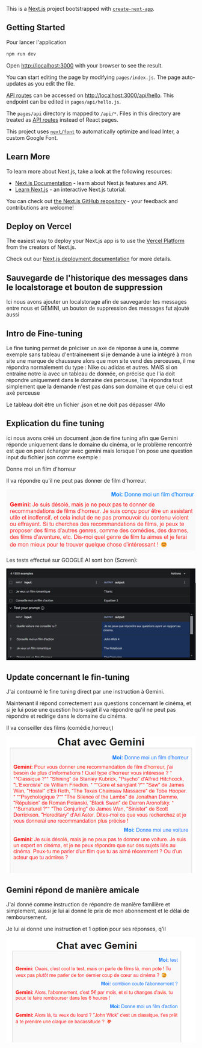 This is a [Next.js](https://nextjs.org/) project bootstrapped with [`create-next-app`](https://github.com/vercel/next.js/tree/canary/packages/create-next-app).

## Getting Started

Pour lancer l'application

```bash
npm run dev

```

Open [http://localhost:3000](http://localhost:3000) with your browser to see the result.

You can start editing the page by modifying `pages/index.js`. The page auto-updates as you edit the file.

[API routes](https://nextjs.org/docs/api-routes/introduction) can be accessed on [http://localhost:3000/api/hello](http://localhost:3000/api/hello). This endpoint can be edited in `pages/api/hello.js`.

The `pages/api` directory is mapped to `/api/*`. Files in this directory are treated as [API routes](https://nextjs.org/docs/api-routes/introduction) instead of React pages.

This project uses [`next/font`](https://nextjs.org/docs/basic-features/font-optimization) to automatically optimize and load Inter, a custom Google Font.

## Learn More

To learn more about Next.js, take a look at the following resources:

- [Next.js Documentation](https://nextjs.org/docs) - learn about Next.js features and API.
- [Learn Next.js](https://nextjs.org/learn) - an interactive Next.js tutorial.

You can check out [the Next.js GitHub repository](https://github.com/vercel/next.js/) - your feedback and contributions are welcome!

## Deploy on Vercel

The easiest way to deploy your Next.js app is to use the [Vercel Platform](https://vercel.com/new?utm_medium=default-template&filter=next.js&utm_source=create-next-app&utm_campaign=create-next-app-readme) from the creators of Next.js.

Check out our [Next.js deployment documentation](https://nextjs.org/docs/deployment) for more details.

## Sauvegarde de l'historique des messages dans le localstorage et bouton de suppression

Ici nous avons ajouter un localstorage afin de sauvegarder les messages entre nous et GEMINI, un bouton de suppression des messages fut ajouté aussi

## Intro de Fine-tuning

Le fine tuning permet de préciser un axe de réponse à une ia, comme exemple sans tableau d'entrainement si je demande à une ia intégré à mon site une marque de chaussure alors que mon site vend des perceuses, il me répondra normalement du type : Nike ou adidas et autres.
MAIS si on entraine notre ia avec un tableau de donnée, on précise que l'ia doit répondre uniquement dans le domaine des perceuse, l'ia répondra tout simplement que la demande n'est pas dans son domaine et que celui ci est axé perceuse

Le tableau doit être un fichier .json et ne doit pas dépasser 4Mo

## Explication du fine tuning

ici nous avons créé un document .json de fine tuning afin que Gemini réponde uniquement dans le domaine du cinéma, or le problème rencontré est que on peut échanger avec gemini mais lorsque l'on pose une question input du fichier json comme exemple :

Donne moi un film d'horreur 

Il va répondre qu'il ne peut pas donner de film d'horreur.

![alt text](image.png)

Les tests effectué sur GOOGLE AI sont bon (Screen):

![alt text](image-1.png)

## Update concernant le fin-tuning

J'ai contourné le fine tuning direct par une instruction à Gemini.

Maintenant il répond correctement aux questions concernant le cinéma, et si je lui pose une question hors-sujet il va répondre qu'il ne peut pas répondre et redirige dans le domaine du cinéma.

Il va conseiller des films (comédie,horreur,)

![alt text](image-2.png)

## Gemini répond de manière amicale 

J'ai donné comme instruction de répondre de manière familière et simplement, aussi je lui ai donné le prix de mon abonnement et le délai de remboursement.

Je lui ai donné une instruction et 1 option pour ses réponses, q'il

![alt text](image-3.png)